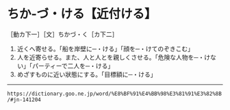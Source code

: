 # ちか‐づ・ける【近付ける】
［動カ下一］［文］ちかづ・く［カ下二］

1.  近くへ寄せる。「船を岸壁に─・ける」「顔を─・けてのぞきこむ」
2.  人を近寄らせる。また、人と人とを親しくさせる。「危険な人物を─・けない」「パーティーで二人を─・ける」
3.  めざすものに近い狀態にする。「目標額に─・ける」

---
`https://dictionary.goo.ne.jp/word/%E8%BF%91%E4%BB%98%E3%81%91%E3%82%8B/#jn-141204`